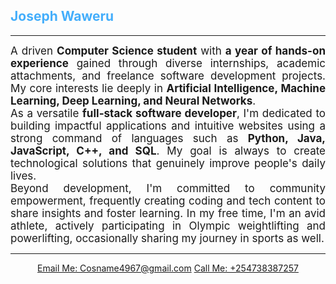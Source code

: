 <h2 style="color: #44AEFB;">Joseph Waweru</h2>

---

<p style="text-align: justify; margin: 0; font-size: 17px;">
    A driven <b>Computer Science student</b> with <b>a year of hands-on experience</b> gained through diverse internships, academic attachments, and freelance software development projects. My core interests lie deeply in <b>Artificial Intelligence, Machine Learning, Deep Learning, and Neural Networks</b>.
</p>
<p style="text-align: justify; margin: 0; font-size: 17px;">
    As a versatile <b>full-stack software developer</b>, I'm dedicated to building impactful applications and intuitive websites using a strong command of languages such as <b>Python, Java, JavaScript, C++, and SQL</b>. My goal is always to create technological solutions that genuinely improve people's daily lives.
</p>
<p style="text-align: justify; margin: 0; font-size: 17px;">
    Beyond development, I'm committed to community empowerment, frequently creating coding and tech content to share insights and foster learning. In my free time, I'm an avid athlete, actively participating in Olympic weightlifting and powerlifting, occasionally sharing my journey in sports as well.
</p>

---

<div align="center">
    <a href="mailto:cosname4967@gmail.com">Email Me: Cosname4967@gmail.com</a> 
    <a href="tel:+254738387257">Call Me: +254738387257</a>
</div>
